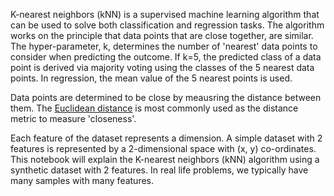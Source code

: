K-nearest neighbors (kNN) is a supervised machine learning algorithm that can be used to solve both classification and regression tasks.  The algorithm works on the principle that data points that are close together, are similar.  The hyper-parameter, k, determines the number of 'nearest' data points to consider when predicting the outcome.  If k=5, the predicted class of a data point is derived via majority voting using the classes of the 5 nearest data points. In regression, the mean value of the 5 nearest points is used.

Data points are determined to be close by meausring the distance between them. The [Euclidean distance](https://en.wikipedia.org/wiki/Euclidean_distance) is most commonly used as the distance metric to measure 'closeness'. 

Each feature of the dataset represents a dimension. A simple dataset with 2 features is represented by a 2-dimensional space with (x, y) co-ordinates.  This notebook will explain the K-nearest neighbors (kNN) algorithm using a synthetic dataset with 2 features. In real life problems, we typically have many samples with many features.
